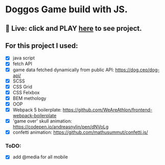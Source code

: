 # Doggos Game build with JS.

## 🎥 Live: click and PLAY [here](https://ultran.github.io/DogGame/) to see project.

## **For this project I used:**

- [x] java script
- [x] fetch API
- [x] game data fetched dynamically from public API: https://dog.ceo/dog-api/
- [x] SCSS
- [x] CSS Grid
- [x] CSS Felxbox
- [x] BEM methology
- [x] OOP
- [x] Webpack 5 boilerplate: https://github.com/WeAreAthlon/frontend-webpack-boilerplate
- [x] 'game over' skull animation: https://codepen.io/andreasnylin/pen/dNVoLg
- [x] confetti animation: https://github.com/mathusummut/confetti.js/

### **ToDO:**

- [x] add @media for all mobile
